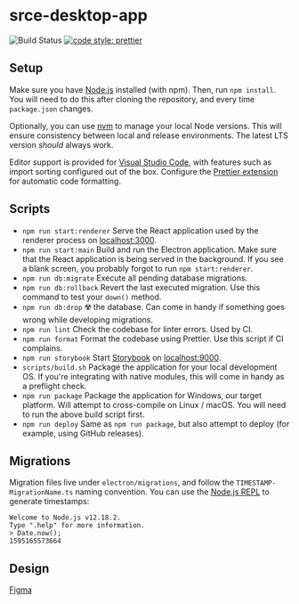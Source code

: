 # srce-desktop-app

![Build Status](https://nsoss.semaphoreci.com/badges/srce-desktop-app.svg?style=shields)
[![code style: prettier](https://img.shields.io/badge/code_style-prettier-ff69b4.svg?style=flat-square)](https://github.com/prettier/prettier)

## Setup

Make sure you have [Node.js] installed (with npm). Then, run `npm install`. You
will need to do this after cloning the repository, and every time `package.json`
changes.

Optionally, you can use [nvm] to manage your local Node versions. This will
ensure consistency between local and release environments. The latest LTS
version _should_ always work.

Editor support is provided for [Visual Studio Code], with features such as
import sorting configured out of the box. Configure the [Prettier extension] for
automatic code formatting.

## Scripts

* `npm run start:renderer` Serve the React application used by the renderer
  process on [localhost:3000].
* `npm run start:main` Build and run the Electron application. Make sure that
  the React application is being served in the background. If you see a blank
  screen, you probably forgot to run `npm start:renderer`.
* `npm run db:migrate` Execute all pending database migrations.
* `npm run db:rollback` Revert the last executed migration. Use this command to
  test your `down()` method.
* `npm run db:drop` ☢️ the database. Can come in handy if something goes wrong
  while developing migrations.
* `npm run lint` Check the codebase for linter errors. Used by CI.
* `npm run format` Format the codebase using Prettier. Use this script if CI
  complains.
* `npm run storybook` Start [Storybook] on [localhost:9000].
* `scripts/build.sh` Package the application for your local development OS. If
  you're integrating with native modules, this will come in handy as a preflight
  check.
* `npm run package` Package the application for Windows, our target platform.
  Will attempt to cross-compile on Linux / macOS. You will need to run the above
  build script first.
* `npm run deploy` Same as `npm run package`, but also attempt to deploy (for
  example, using GitHub releases).

## Migrations

Migration files live under `electron/migrations`, and follow the
`TIMESTAMP-MigrationName.ts` naming convention. You can use the [Node.js REPL]
to generate timestamps:

```
Welcome to Node.js v12.18.2.
Type ".help" for more information.
> Date.now();
1595165573664
```

## Design

[Figma]

[Node.js]:https://nodejs.org/en/
[nvm]:https://github.com/nvm-sh/nvm
[Visual Studio Code]:https://code.visualstudio.com/
[Prettier extension]:https://marketplace.visualstudio.com/items?itemName=esbenp.prettier-vscode
[localhost:3000]:http://localhost:3000/
[Storybook]:https://storybook.js.org/
[localhost:9000]:http://localhost:9000/
[Node.js REPL]:https://nodejs.dev/learn/how-to-use-the-nodejs-repl
[Figma]:https://www.figma.com/file/3GkovVdGabhJmCOXC4X5Pi/srce-desktop-app?node-id=1%3A14
